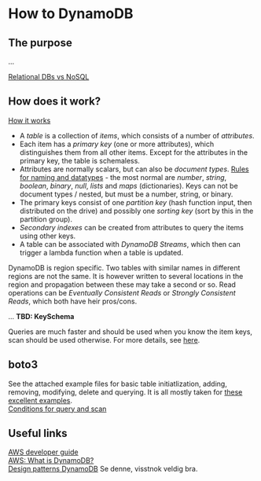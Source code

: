 # How to DynamoDB

## The purpose
...

[Relational DBs vs NoSQL](https://docs.aws.amazon.com/amazondynamodb/latest/developerguide/SQLtoNoSQL.WhyDynamoDB.html)  

## How does it work?

[How it works](https://docs.aws.amazon.com/amazondynamodb/latest/developerguide/HowItWorks.html)  
* A *table* is a collection of *items*, which consists of a number of *attributes*.
* Each item has a *primary key* (one or more attributes), which distinguishes them from all other items. Except for the attributes in the primary key, the table is schemaless. 
* Attributes are normally scalars, but can also be *document types*. [Rules for naming and datatypes](https://docs.aws.amazon.com/amazondynamodb/latest/developerguide/HowItWorks.NamingRulesDataTypes.html) - the most normal are *number*, *string*, *boolean*, *binary*, *null*, *lists* and *maps* (dictionaries). Keys can not be document types / nested, but must be a number, string, or binary.
* The primary keys consist of one *partition key* (hash function input, then distributed on the drive) and possibly one *sorting key* (sort by this in the partition group). 
* *Secondary indexes* can be created from attributes to query the items using other keys.
* A table can be associated with *DynamoDB Streams*, which then can trigger a lambda function when a table is updated.



DynamoDB is region specific. Two tables with similar names in different regions are not the same. It is however written to several locations in the region and propagation between these may take a second or so. Read operations can be *Eventually Consistent Reads* or *Strongly Consistent Reads*, which both have heir pros/cons.

...
**TBD: KeySchema**

Queries are much faster and should be used when you know the item keys, scan should be used otherwise. For more details, see [here](https://dynobase.dev/dynamodb-scan-vs-query/).

## boto3
See the attached example files for basic table initiatlization, adding, removing, modifying, delete and querying. It is all mostly taken for [these excellent examples](https://boto3.amazonaws.com/v1/documentation/api/latest/guide/dynamodb.html).  
[Conditions for query and scan](https://boto3.amazonaws.com/v1/documentation/api/latest/reference/customizations/dynamodb.html#ref-dynamodb-conditions)  


## Useful links
[AWS developer guide](https://docs.aws.amazon.com/amazondynamodb/latest/developerguide/Introduction.html)  
[AWS: What is DynamoDB?](https://docs.aws.amazon.com/amazondynamodb/latest/developerguide/Introduction.html)  
[Design patterns DynamoDB](https://www.youtube.com/watch?v=HaEPXoXVf2k) Se denne, visstnok veldig bra.  
